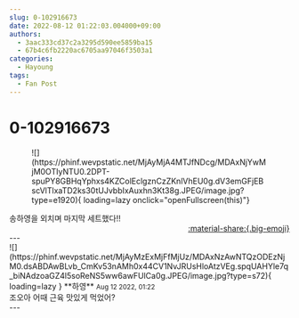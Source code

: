 ```yaml
---
slug: 0-102916673
date: 2022-08-12 01:22:03.004000+09:00
authors:
  - 3aac333cd37c2a3295d590ee5859ba15
  - 67b4c6fb2220ac6705aa97046f3503a1
categories:
  - Hayoung
tags:
  - Fan Post
---
```


# 0-102916673

<div class="post-container" markdown="1">
<div class="content-container md-sidebar__scrollwrap" markdown="1">


<figure markdown="1">
![](https://phinf.wevpstatic.net/MjAyMjA4MTJfNDcg/MDAxNjYwMjM0OTIyNTU0.2DPT-spuPY8GBHqYphxs4KZColEclgznCzZKnlVhEU0g.dV3emGFjEBscVlTlxaTD2ks30tUJvbbIxAuxhn3Kt38g.JPEG/image.jpg?type=e1920){ loading=lazy onclick="openFullscreen(this)"}
</figure>
송하영을 외치며 마지막 세트했다!!

</div>
</div>

<div style="text-align: right;" markdown="1">
<a href="https://weverse.io/fromis9/fanpost/0-102916673" style="text-align: right;">:material-share:{.big-emoji}</a>
</div>
---

<div class="comments-container md-sidebar__scrollwrap" markdown="1">
<div class="comment" markdown="1">
<div class='id-container' markdown="1">
![](https://phinf.wevpstatic.net/MjAyMzExMjFfMjUz/MDAxNzAwNTQzODEzNjM0.dsABDAwBLvb_CmKv53nAMh0x44CV1NvJRUsHloAtzVEg.spqUAHYle7q_biNAdzoaGZ4l5soReNS5ww6awFUlCa0g.JPEG/image.jpg?type=s72){ loading=lazy }
**<span class="artist">하영</span>** <small>Aug 12 2022, 01:22</small><br>
</div>
<div class='comment-body' markdown="1">
조오아 어때 근육 맛있게 먹었어?
</div>
</div>
</div>
---
